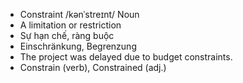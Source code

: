- Constraint	/kənˈstreɪnt/	Noun	
- A limitation or restriction	
- Sự hạn chế, ràng buộc	
- Einschränkung, Begrenzung	
- The project was delayed due to budget constraints.	
- Constrain (verb), Constrained (adj.)